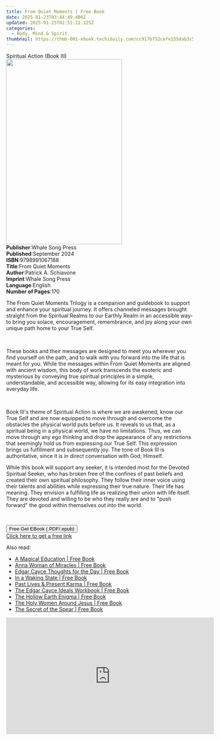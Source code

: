 ```yaml
---
title: From Quiet Moments | Free Book
date: 2025-01-23T03:44:49.486Z
updated: 2025-01-25T02:51:22.225Z
categories:
  - Body, Mind & Spirit
thumbnail: https://thmb-001-ebook.techidaily.com/cc917b752cefe155dab3c5443852f65e428415a45e6de05640d912dd1d6a0bb3.jpg
---
```

<main id="book-container">
  <div class="flex flex-col">
    <div class="book-brief flex-1 py-6 px-4 sm:p-6 md:py-10 md:px-8">
      <!-- brief-->
      <div class="book-brief-main">Spiritual Action (Book III)</div>
    </div>
    <div
      class="book-meta-info flex-1 grid gap-4 col-start-1 col-end-3 row-start-1 sm:mb-6 sm:grid-cols-4 lg:gap-6 lg:col-start-2 lg:row-end-6 lg:row-span-6 lg:mb-0"
    >
      <div
        class="book-meta-info-left place-content-center mt-4 p-4 text-sm leading-6 col-start-2 col-span-2 dark:text-slate-400"
      >
        <img
          class="w-full h-500 object-cover rounded-lg sm:h-255 sm:col-span-2 lg:col-span-full"
          src="https://img-001-ebook.techidaily.com/355580b1ee88fa0276229cb944c1dc7c18f8983d167c3bfceaa2011e43990932.jpg"
          alt=""
          width="312"
          height="500"
        />
      </div>
      <div
        class="book-meta-info-right mt-2 col-start-1 row-start-2 col-span-3 self-center"
      >
        <!-- meta data  -->
        <div class="flex flex-col px-4 md:px-8">
          <div class="flex-1">
            <strong>Publisher</strong>:<span class="px-2"
              >Whale Song Press</span
            >
          </div>
          <div class="flex-1">
            <strong>Published</strong>:<span class="px-2">September 2024</span>
          </div>
          <div class="flex-1">
            <strong>ISBN</strong>:<span class="px-2">9798991067188</span>
          </div>
          <div class="flex-1">
            <strong>Title</strong>:<span class="px-2">From Quiet Moments</span>
          </div>
          <div class="flex-1">
            <strong>Author</strong>:<span class="px-2"
              >Patrick A. Schiavone</span
            >
          </div>
          <div class="flex-1">
            <strong>Imprint</strong>:<span class="px-2">Whale Song Press</span>
          </div>
          <div class="flex-1">
            <strong>Language</strong>:<span class="px-2">English</span>
          </div>
          <div class="flex-1">
            <strong>Number of Pages</strong>:<span class="px-2">170</span>
          </div>
        </div>
      </div>
    </div>
    <div class="book-description flex-1 py-6 px-4 sm:p-6 md:py-10 md:px-8">
      <div class="book-description-main">
        <div accordion-content="" id="description">
          <p>
            The From Quiet Moments Trilogy is a companion and guidebook to
            support and enhance your spiritual journey. It offers channeled
            messages brought straight from the Spiritual Realms to our Earthly
            Realm in an accessible way-to bring you solace, encouragement,
            remembrance, and joy along your own unique path home to your True
            Self.
          </p>
          <p><br /></p>
          <p>
            These books and their messages are designed to meet you wherever you
            find yourself on the path, and to walk with you forward into the
            life that is meant for you. While the messages within From Quiet
            Moments are aligned with ancient wisdom, this body of work
            transcends the esoteric and mysterious by conveying true spiritual
            principles in a simple, understandable, and accessible way, allowing
            for its easy integration into everyday life.
          </p>
          <p><br /></p>
          <p>
            <span style="background-color: rgb(255, 255, 255)"
              >Book III's theme of Spiritual Action is where we are awakened,
              know our True Self and are now equipped to move through and
              overcome the obstacles the physical world puts before us. It
              reveals to us that, as a spiritual being in a physical world, we
              have no limitations. Thus, we can move through any ego thinking
              and drop the appearance of any restrictions that seemingly hold us
              from expressing our True Self. This expression brings us
              fulfillment and subsequently joy. The tone of Book III is </span
            >authoritative,
            <span style="background-color: rgb(255, 255, 255)"
              >since it is in direct conversation with God, Himself.
            </span>
          </p>
          <p>
            <span style="background-color: rgb(255, 255, 255)"
              >While this book will support any seeker, it is intended most for
              the </span
            >Devoted Spiritual Seeker<span
              style="background-color: rgb(255, 255, 255)"
              >, who has broken free of the confines of past beliefs and created
              their own spiritual philosophy. They follow their inner voice
              using their talents and abilities while expressing their true
              nature. Their life has meaning. They envision a fulfilling life as
              realizing their union with life itself. They are devoted and
              willing to be who they really are and to "push forward" the good
              within themselves out into the world.
            </span>
          </p>
          <p><br /></p>
        </div>
        <div class="accordion-fader"></div>
      </div>
    </div>
    <div class="book-excerpts flex-1 py-6 px-4 sm:p-6 md:py-10 md:px-8"></div>
    <div
      class="book-about-author flex-1 py-6 px-4 sm:p-6 md:py-10 md:px-8"
    ></div>
    <div class="book-free-get flex-1 py-6 px-4 sm:p-6 md:py-10 md:px-8">
      <button
        id="btn-free-get"
        class="bg-blue-500 hover:bg-blue-700 text-white font-bold py-2 px-4 rounded"
      >
        Free Get EBook (.PDF/.epub)
      </button>
      <div id="countdown-display" class="px-2 text-lg mt-2"></div>
      <a
        id="free-link"
        class="hidden bg-blue-500 hover:bg-blue-700 text-white font-bold py-2 px-4 rounded"
        href="https://www.ebooks.com/en-us/book/211447354/from-quiet-moments/patrick-a-schiavone/"
        target="_blank"
        >Click here to get a free link</a
      >
    </div>
    <script>
      let countdownTime = 0;
      let countdownInterval = null;
      document
        .getElementById('btn-free-get')
        .addEventListener('click', startCountdown);
      function startCountdown() {
        countdownTime = new Date().getTime() + 60000 * 3;
        countdownInterval = setInterval(updateCountdown, 1000);
        document.getElementById('btn-free-get').disabled = true;
        document
          .getElementById('btn-free-get')
          .classList.add('bg-gray-500', 'cursor-not-allowed');
      }
      function updateCountdown() {
        let currentTime = new Date().getTime();
        let timeLeft = countdownTime - currentTime;
        let secondsLeft = Math.floor(timeLeft / 1000);
        document.getElementById('countdown-display').innerHTML =
          `Remaining time: ${secondsLeft} seconds.`;
        if (secondsLeft <= 0) {
          clearInterval(countdownInterval);
          document.getElementById('btn-free-get').classList.add('hidden');
          document.getElementById('free-link').classList.remove('hidden');
          document.getElementById('countdown-display').innerHTML = '';
        }
      }
    </script>
  </div>
</main>

<ins class="adsbygoogle"
      style="display:block"
      data-ad-client="ca-pub-7571918770474297"
      data-ad-slot="8358498916"
      data-ad-format="auto"
      data-full-width-responsive="true"></ins>
    

<span class="atpl-alsoreadstyle">Also read:</span>
<div><ul>
<li><a href="https://novels-ebooks.techidaily.com/209598601-9781912807031-a-magical-education/"><u>A Magical Education | Free Book</u></a></li>
<li><a href="https://novels-ebooks.techidaily.com/209598605-9780876049136-anna-woman-of-miracles/"><u>Anna Woman of Miracles | Free Book</u></a></li>
<li><a href="https://novels-ebooks.techidaily.com/209598603-9780876049792-edgar-cayce-thoughts-for-the-day/"><u>Edgar Cayce Thoughts for the Day | Free Book</u></a></li>
<li><a href="https://novels-ebooks.techidaily.com/209598560-9780876049280-in-a-waking-state/"><u>In a Waking State | Free Book</u></a></li>
<li><a href="https://novels-ebooks.techidaily.com/209598559-9780876049433-past-lives-present-karma/"><u>Past Lives & Present Karma | Free Book</u></a></li>
<li><a href="https://novels-ebooks.techidaily.com/209598563-9780876049341-the-edgar-cayce-ideals-workbook/"><u>The Edgar Cayce Ideals Workbook | Free Book</u></a></li>
<li><a href="https://novels-ebooks.techidaily.com/209598656-9780285642263-the-hollow-earth-enigma/"><u>The Hollow Earth Enigma | Free Book</u></a></li>
<li><a href="https://novels-ebooks.techidaily.com/209598604-9780876049167-the-holy-women-around-jesus/"><u>The Holy Women Around Jesus | Free Book</u></a></li>
<li><a href="https://novels-ebooks.techidaily.com/209598650-9780285639782-the-secret-of-the-spear/"><u>The Secret of the Spear | Free Book</u></a></li>
</ul></div>

<!-- affiliate ads begin -->
<iframe width="560" height="315" src="https://www.youtube.com/embed/h5uImbOWmTg?si=z4kP-R0QbXbBAJTa" title="YouTube video player" frameborder="0" allow="accelerometer; autoplay; clipboard-write; encrypted-media; gyroscope; picture-in-picture; web-share" referrerpolicy="strict-origin-when-cross-origin" allowfullscreen></iframe>
<!-- affiliate ads end -->

